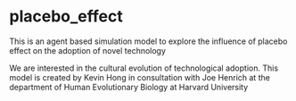 # placebo_effect
This is an agent based simulation model to explore the influence of placebo effect on the adoption of novel technology

We are interested in the cultural evolution of technological adoption. This model is created by Kevin Hong in consultation with Joe Henrich at the department of Human Evolutionary Biology at Harvard University
